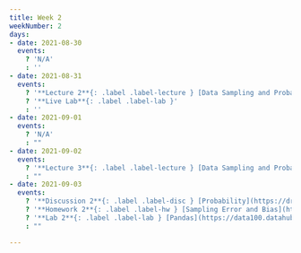 ```yaml
---
title: Week 2
weekNumber: 2
days:
- date: 2021-08-30
  events:
    ? 'N/A'
    : ''
- date: 2021-08-31
  events:
    ? '**Lecture 2**{: .label .label-lecture } [Data Sampling and Probability I](lecture/lec02)'
    ? '**Live Lab**{: .label .label-lab }'
    : ''
- date: 2021-09-01
  events:
    ? 'N/A'
    : ""
- date: 2021-09-02
  events:
    ? '**Lecture 3**{: .label .label-lecture } [Data Sampling and Probability II](lecture/lec03)'
    : ""
- date: 2021-09-03
  events:
    ? '**Discussion 2**{: .label .label-disc } [Probability](https://drive.google.com/file/d/1FrdlJp-Tjv4nkdF45CTjMXl1-6QEyfqC/view) ([solutions](https://drive.google.com/file/d/1FrdlJp-Tjv4nkdF45CTjMXl1-6QEyfqC/view?usp=sharing))'
    ? '**Homework 2**{: .label .label-hw } [Sampling Error and Bias](https://data100.datahub.berkeley.edu/hub/user-redirect/git-pull?repo=https%3A%2F%2Fgithub.com%2FDS-100%2Ffa21&urlpath=lab%2Ftree%2Ffa21%2Fhw%2Fhw2%2Fhw2.ipynb&branch=main) (due Sept 9)'
    ? '**Lab 2**{: .label .label-lab } [Pandas](https://data100.datahub.berkeley.edu/hub/user-redirect/git-pull?repo=https%3A%2F%2Fgithub.com%2FDS-100%2Ffa21&urlpath=lab%2Ftree%2Ffa21%2Flab%2Flab02&branch=main) (due Sept 7)'
    : ""

---
```

